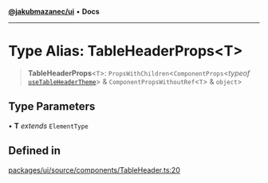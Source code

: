 [**@jakubmazanec/ui**](../README.md) • **Docs**

---

# Type Alias: TableHeaderProps\<T\>

> **TableHeaderProps**\<`T`\>: `PropsWithChildren`\<`ComponentProps`\<_typeof_
> [`useTableHeaderTheme`](../functions/useTableHeaderTheme.md)\> & `ComponentPropsWithoutRef`\<`T`\>
> & `object`\>

## Type Parameters

• **T** _extends_ `ElementType`

## Defined in

[packages/ui/source/components/TableHeader.ts:20](https://github.com/jakubmazanec/tools/blob/1c4f0471e4ca7ee64c14124101a8ac795175e9bf/packages/ui/source/components/TableHeader.ts#L20)
